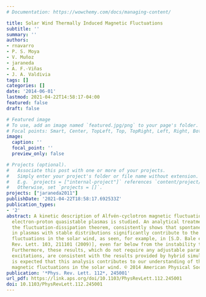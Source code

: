 ```yaml
---
# Documentation: https://wowchemy.com/docs/managing-content/

title: Solar Wind Thermally Induced Magnetic Fluctuations
subtitle: ''
summary: ''
authors:
- rnavarro
- P. S. Moya
- V. Muñoz
- jaraneda
- A. F.-Viñas
- J. A. Valdivia
tags: []
categories: []
date: '2014-06-01'
lastmod: 2021-04-22T14:58:17-04:00
featured: false
draft: false

# Featured image
# To use, add an image named `featured.jpg/png` to your page's folder.
# Focal points: Smart, Center, TopLeft, Top, TopRight, Left, Right, BottomLeft, Bottom, BottomRight.
image:
  caption: ''
  focal_point: ''
  preview_only: false

# Projects (optional).
#   Associate this post with one or more of your projects.
#   Simply enter your project's folder or file name without extension.
#   E.g. `projects = ["internal-project"]` references `content/project/deep-learning/index.md`.
#   Otherwise, set `projects = []`.
projects: ["jaraneda2011"]
publishDate: '2021-04-22T18:58:17.692533Z'
publication_types:
- '2'
abstract: A kinetic description of Alfvén-cyclotron magnetic fluctuations for anisotropic
  electron-proton quasistable plasmas is studied. An analytical treatment, based on
  the fluctuation-dissipation theorem, consistently shows that spontaneous fluctuations
  in plasmas with stable distributions significantly contribute to the observed magnetic
  fluctuations in the solar wind, as seen, for example, in [S.D. Bale et al., Phys.
  Rev. Lett. 103, 211101 (2009)], even far below from the instability thresholds.
  Furthermore, these results, which do not require any adjustable parameters or wave
  excitations, are consistent with the results provided by hybrid simulations. It
  is expected that this analysis contributes to our understanding of the nature of
  magnetic fluctuations in the solar wind. © 2014 American Physical Society.
publication: '*Phys. Rev. Lett. 112*, 245001'
url_pdf: https://link.aps.org/doi/10.1103/PhysRevLett.112.245001
doi: 10.1103/PhysRevLett.112.245001
---
```


